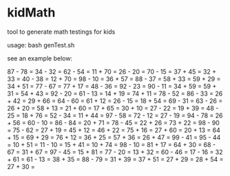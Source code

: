 # kidMath
tool to generate math testings for kids

usage:
  bash genTest.sh

see an example below:

87 - 78 =       34 - 32 =       62 - 54 =       11 + 70 =       26 - 20 =
70 - 15 =       37 + 45 =       32 + 33 =       40 - 38 =       12 + 70 =
98 - 10 =       36 + 57 =       88 - 37 =       58 + 33 =       59 + 29 =
34 + 51 =       77 - 67 =       77 + 17 =       48 - 36 =       92 - 23 =
90 - 11 =       34 + 59 =       59 + 31 =       54 + 43 =       92 - 20 =
61 - 13 =       14 + 19 =       74 + 11 =       78 - 52 =       86 - 33 =
26 + 42 =       29 + 66 =       64 - 60 =       61 + 12 =       26 - 15 =
18 + 54 =       69 - 31 =       63 - 26 =       26 + 20 =       58 + 13 =
21 + 60 =       17 + 65 =       30 + 10 =       27 - 22 =       19 + 39 =
48 - 25 =       18 + 76 =       52 - 34 =       11 + 44 =       97 - 58 =
72 - 12 =       27 - 19 =       94 - 78 =       26 + 56 =       60 - 10 =
86 - 84 =       20 + 71 =       78 - 45 =       22 + 26 =       73 + 22 =
98 - 90 =       75 - 62 =       27 + 19 =       45 + 12 =       46 + 22 =
75 + 16 =       27 + 60 =       20 + 13 =       64 + 15 =       69 + 29 =
76 + 12 =       36 + 25 =       57 + 36 =       26 + 47 =       99 - 41 =
95 - 44 =       10 + 51 =       11 - 10 =       15 + 41 =       10 + 74 =
98 - 10 =       81 + 17 =       64 + 30 =       68 - 67 =       31 + 67 =
97 - 45 =       15 + 81 =       77 - 20 =       13 + 32 =       60 - 46 =
17 - 16 =       32 + 61 =       61 - 13 =       38 + 35 =       88 - 79 =
31 + 39 =       37 + 51 =       27 + 29 =       28 + 54 =       27 + 30 =


